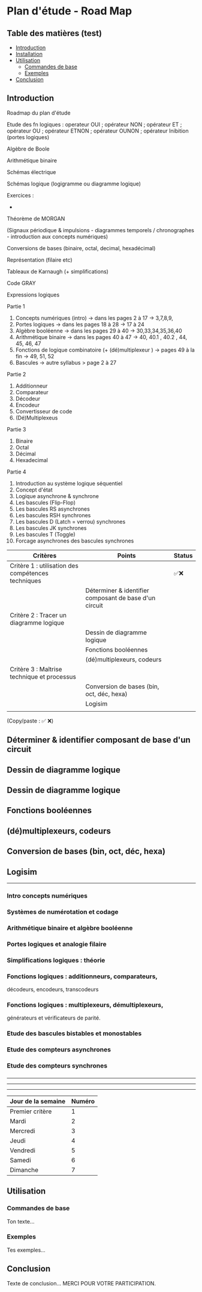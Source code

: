 # Plan d'étude - Road Map 

## Table des matières (test)

- [Introduction](#introduction)
- [Installation](#installation)
- [Utilisation](#utilisation)
  - [Commandes de base](#commandes-de-base)
  - [Exemples](#exemples)
- [Conclusion](#conclusion)

## Introduction

Roadmap du plan d'étude 


Etude des fn logiques : operateur OUI ; opérateur NON ; opérateur ET ; opérateur OU ; opérateur ETNON ; opérateur OUNON ; opérateur Inibition (portes logiques)

Algèbre de Boole 

Arithmétique binaire

Schémas électrique 

Schémas logique (logigramme ou diagramme logique) 

Exercices :  

- 


Théorème de MORGAN 

(Signaux périodique & impulsions - diagrammes temporels / chronographes - introduction aux concepts numériques)

Conversions de bases (binaire, octal, decimal, hexadécimal) 

Représentation (filaire etc)

Tableaux de Karnaugh (+ simplifications)

Code GRAY

Expressions logiques 

Partie 1

1) Concepts numériques (intro) -> dans les pages 2 à 17 ->  3,7,8,9, 
2) Portes logiques -> dans les pages 18 à 28 -> 17 à 24  
3) Algèbre booléenne -> dans les pages 29 à 40 -> 30,33,34,35,36,40
4) Arithmétique binaire -> dans les pages 40 à 47 -> 40, 40.1 , 40.2 , 44, 45, 46, 47
5) Fonctions de logique combinatoire (+ (dé)multiplexeur ) ->  pages 49 à la fin -> 49, 51, 52
6) Bascules -> autre syllabus > page 2 à 27  

Partie 2

1) Additionneur
2) Comparateur
3) Décodeur
4) Encodeur
5) Convertisseur de code
6) (Dé)Multiplexeus

Partie 3

1) Binaire
2) Octal
3) Décimal
4) Hexadecimal

Partie 4

1) Introduction au système logique séquentiel
2) Concept d'état
3) Logique asynchrone & synchrone
4) Les bascules (Flip-Flop)
5) Les bascules RS asynchrones
6) Les bascules RSH synchrones
7) Les bascules D (Latch = verrou) synchrones
8) Les bascules JK synchrones
9) Les bascules T (Toggle) 
10) Forcage asynchrones des bascules synchrones

| Critères                                           | Points                                                 | Status |
| -------------------------------------------------- | ------------------------------------------------------ | ------ |
| Critère 1 : utilisation des compétences techniques |                                                        | ✅❌     |
|                                                    | Déterminer & identifier composant de base d'un circuit |        |
| Critère 2 : Tracer un diagramme logique            |                                                        |        |
|                                                    | Dessin de diagramme logique                            |        |
|                                                    | Fonctions booléennes                                   |        |
|                                                    | (dé)multiplexeurs, codeurs                             |        |
| Critère 3 : Maîtrise technique et processus        |                                                        |        |
|                                                    | Conversion de bases (bin, oct, déc, hexa)              |        |
|                                                    | Logisim                                                |        |
|                                                    |                                                        |        |

(Copy/paste : ✅ ❌)

## Déterminer & identifier composant de base d'un circuit


## Dessin de diagramme logique


## Dessin de diagramme logique


## Fonctions booléennes


## (dé)multiplexeurs, codeurs


## Conversion de bases (bin, oct, déc, hexa)


## Logisim



___

### Intro concepts numériques
### Systèmes de numérotation et codage 
### Arithmétique binaire et algèbre booléenne
### Portes logiques et analogie filaire 
### Simplifications logiques : théorie
### Fonctions logiques : additionneurs, comparateurs,
décodeurs, encodeurs, transcodeurs
### Fonctions logiques : multiplexeurs, démultiplexeurs,
générateurs et vérificateurs de parité.
### Etude des bascules bistables et monostables
### Etude des compteurs asynchrones 
### Etude des compteurs synchrones 
### 
### 


___



___



___



| Jour de la semaine | Numéro |
| ------------------ | ------ |
| Premier critère    | 1      |
| Mardi              | 2      |
| Mercredi           | 3      |
| Jeudi              | 4      |
| Vendredi           | 5      |
| Samedi             | 6      |
| Dimanche           | 7      |





## Utilisation
### Commandes de base
Ton texte...

### Exemples
Tes exemples...

## Conclusion
Texte de conclusion... MERCI POUR VOTRE PARTICIPATION.




